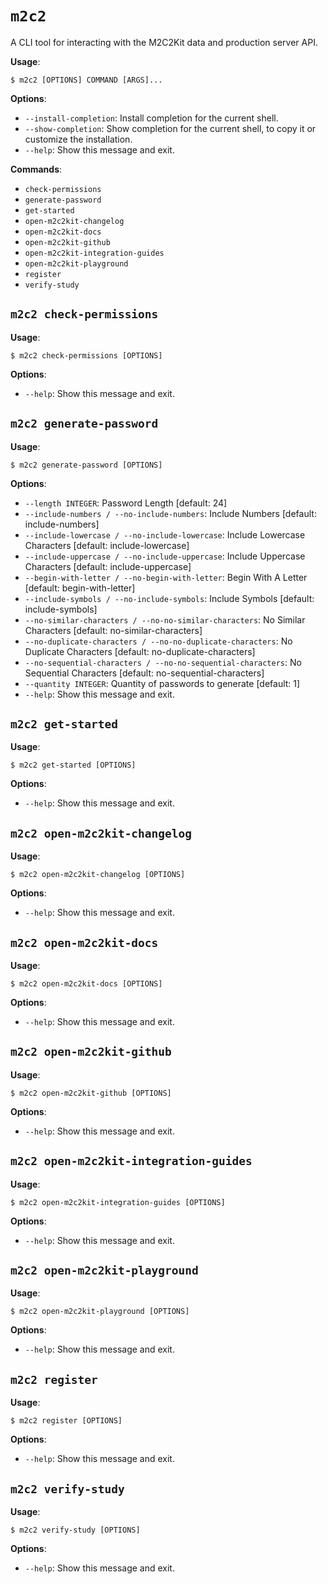 # `m2c2`

A CLI tool for interacting with the M2C2Kit data and production server API.

**Usage**:

```console
$ m2c2 [OPTIONS] COMMAND [ARGS]...
```

**Options**:

* `--install-completion`: Install completion for the current shell.
* `--show-completion`: Show completion for the current shell, to copy it or customize the installation.
* `--help`: Show this message and exit.

**Commands**:

* `check-permissions`
* `generate-password`
* `get-started`
* `open-m2c2kit-changelog`
* `open-m2c2kit-docs`
* `open-m2c2kit-github`
* `open-m2c2kit-integration-guides`
* `open-m2c2kit-playground`
* `register`
* `verify-study`

## `m2c2 check-permissions`

**Usage**:

```console
$ m2c2 check-permissions [OPTIONS]
```

**Options**:

* `--help`: Show this message and exit.

## `m2c2 generate-password`

**Usage**:

```console
$ m2c2 generate-password [OPTIONS]
```

**Options**:

* `--length INTEGER`: Password Length  [default: 24]
* `--include-numbers / --no-include-numbers`: Include Numbers  [default: include-numbers]
* `--include-lowercase / --no-include-lowercase`: Include Lowercase Characters  [default: include-lowercase]
* `--include-uppercase / --no-include-uppercase`: Include Uppercase Characters  [default: include-uppercase]
* `--begin-with-letter / --no-begin-with-letter`: Begin With A Letter  [default: begin-with-letter]
* `--include-symbols / --no-include-symbols`: Include Symbols  [default: include-symbols]
* `--no-similar-characters / --no-no-similar-characters`: No Similar Characters  [default: no-similar-characters]
* `--no-duplicate-characters / --no-no-duplicate-characters`: No Duplicate Characters  [default: no-duplicate-characters]
* `--no-sequential-characters / --no-no-sequential-characters`: No Sequential Characters  [default: no-sequential-characters]
* `--quantity INTEGER`: Quantity of passwords to generate  [default: 1]
* `--help`: Show this message and exit.

## `m2c2 get-started`

**Usage**:

```console
$ m2c2 get-started [OPTIONS]
```

**Options**:

* `--help`: Show this message and exit.

## `m2c2 open-m2c2kit-changelog`

**Usage**:

```console
$ m2c2 open-m2c2kit-changelog [OPTIONS]
```

**Options**:

* `--help`: Show this message and exit.

## `m2c2 open-m2c2kit-docs`

**Usage**:

```console
$ m2c2 open-m2c2kit-docs [OPTIONS]
```

**Options**:

* `--help`: Show this message and exit.

## `m2c2 open-m2c2kit-github`

**Usage**:

```console
$ m2c2 open-m2c2kit-github [OPTIONS]
```

**Options**:

* `--help`: Show this message and exit.

## `m2c2 open-m2c2kit-integration-guides`

**Usage**:

```console
$ m2c2 open-m2c2kit-integration-guides [OPTIONS]
```

**Options**:

* `--help`: Show this message and exit.

## `m2c2 open-m2c2kit-playground`

**Usage**:

```console
$ m2c2 open-m2c2kit-playground [OPTIONS]
```

**Options**:

* `--help`: Show this message and exit.

## `m2c2 register`

**Usage**:

```console
$ m2c2 register [OPTIONS]
```

**Options**:

* `--help`: Show this message and exit.

## `m2c2 verify-study`

**Usage**:

```console
$ m2c2 verify-study [OPTIONS]
```

**Options**:

* `--help`: Show this message and exit.
